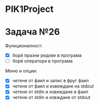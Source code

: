 # PIK1Project
# Задача №26
Функционалност:
- [x] борй празни редове в програма
- [ ] борй оператори в програма

Меню и опции:
- [x] четене от фаил и запис в фруг фаил
- [x] четене от фаил и извеждане на stdout
- [x] четене от stdin и извеждане в фаил
- [x] четене от stdin и извждане от stdout
